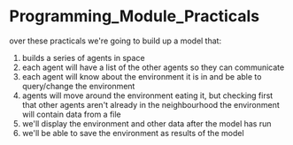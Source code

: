 # Programming_Module_Practicals

over these practicals we're going to build up a model that:

1) builds a series of agents in space
2) each agent will have a list of the other agents so they can communicate
3) each agent will know about the environment it is in and be able to query/change the environment
4) agents will move around the environment eating it, but checking first that other agents aren't already in the neighbourhood
the environment will contain data from a file
5) we'll display the environment and other data after the model has run
6) we'll be able to save the environment as results of the model
